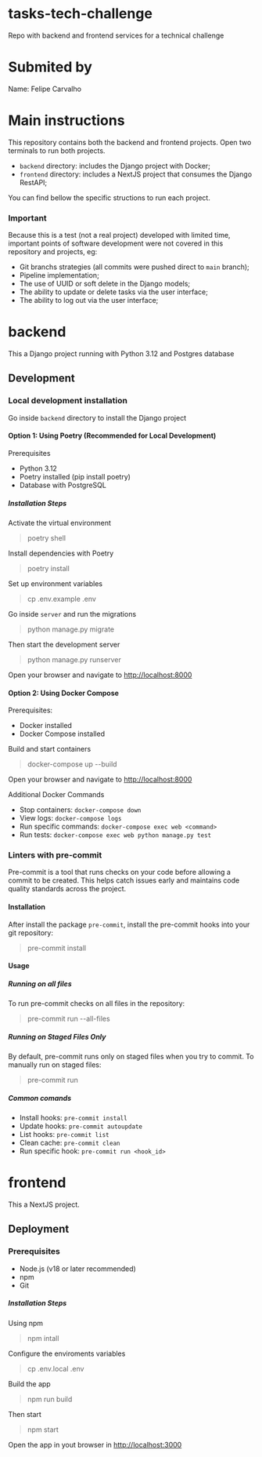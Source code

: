 # tasks-tech-challenge
Repo with backend and frontend services for a technical challenge

# Submited by
Name: Felipe Carvalho

# Main instructions

This repository contains both the backend and frontend projects. Open two terminals to run both projects.

* `backend` directory: includes the Django project with Docker;
* `frontend` directory: includes a NextJS project that consumes the Django RestAPI;

You can find bellow the specific structions to run each project.

### Important

Because this is a test (not a real project) developed with limited time, important points of software development were not covered in this repository and projects, eg:

* Git branchs strategies (all commits were pushed direct to `main` branch);
* Pipeline implementation;
* The use of UUID or soft delete in the Django models;
* The ability to update or delete tasks via the user interface;
* The ability to log out via the user interface;

# backend

This a Django project running with Python 3.12 and Postgres database

## Development

### Local development installation

Go inside `backend` directory to install the Django project

#### Option 1:  Using Poetry (Recommended for Local Development)

Prerequisites
- Python 3.12
- Poetry installed (pip install poetry)
- Database with PostgreSQL

##### Installation Steps

Activate the virtual environment

> poetry shell

Install dependencies with Poetry

> poetry install

Set up environment variables

> cp .env.example .env

Go inside `server` and run the migrations

> python manage.py migrate

Then start the development server

> python manage.py runserver

Open your browser and navigate to [http://localhost:8000](http://localhost:8000)

#### Option 2: Using Docker Compose

Prerequisites:
- Docker installed
- Docker Compose installed

Build and start containers
> docker-compose up --build

Open your browser and navigate to [http://localhost:8000](http://localhost:8000)

Additional Docker Commands
- Stop containers: `docker-compose down`
- View logs: `docker-compose logs`
- Run specific commands: `docker-compose exec web <command>`
- Run tests: `docker-compose exec web python manage.py test`


### Linters with pre-commit

Pre-commit is a tool that runs checks on your code before allowing a commit to be created. This helps catch issues early and maintains code quality standards across the project.

#### Installation

After install the package `pre-commit`, install the pre-commit hooks into your git repository:

> pre-commit install

#### Usage

##### Running on all files

To run pre-commit checks on all files in the repository:

> pre-commit run --all-files

##### Running on Staged Files Only

By default, pre-commit runs only on staged files when you try to commit. To manually run on staged files:

> pre-commit run

##### Common comands

- Install hooks: `pre-commit install`
- Update hooks: `pre-commit autoupdate`
- List hooks: `pre-commit list`
- Clean cache: `pre-commit clean`
- Run specific hook: `pre-commit run <hook_id>`


# frontend

This a NextJS project.

## Deployment

### Prerequisites

- Node.js (v18 or later recommended)
- npm
- Git

##### Installation Steps

Using npm

> npm intall

Configure the enviroments variables

> cp .env.local .env

Build the app

> npm run build

Then start

> npm start

Open the app in yout browser in [http://localhost:3000](http://localhost:3000)
